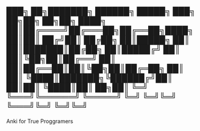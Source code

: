 ███╗   ██╗███████╗ ██████╗  █████╗ ███╗   ██╗██╗  ██╗██╗
████╗  ██║██╔════╝██╔═══██╗██╔══██╗████╗  ██║██║ ██╔╝██║
██╔██╗ ██║█████╗  ██║   ██║███████║██╔██╗ ██║█████╔╝ ██║
██║╚██╗██║██╔══╝  ██║   ██║██╔══██║██║╚██╗██║██╔═██╗ ██║
██║ ╚████║███████╗╚██████╔╝██║  ██║██║ ╚████║██║  ██╗██║
╚═╝  ╚═══╝╚══════╝ ╚═════╝ ╚═╝  ╚═╝╚═╝  ╚═══╝╚═╝  ╚═╝╚═╝
-------------------------------------------------------------
Anki for True Proggramers
